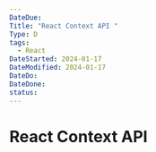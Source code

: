 ```yaml
---
DateDue: 
Title: "React Context API "
Type: D
tags:
  - React
DateStarted: 2024-01-17
DateModified: 2024-01-17
DateDo: 
DateDone: 
status:
---
```

# React Context API 

